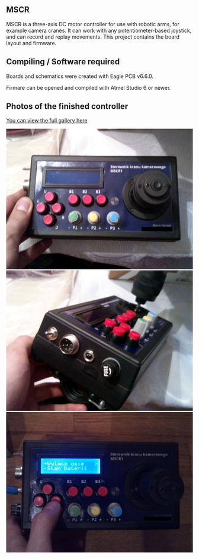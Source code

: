 ## MSCR
MSCR is a three-axis DC motor controller for use with robotic arms, for example camera cranes. It can work with any potentiometer-based joystick, and can record and replay movements. This project contains the board layout and firmware. 

## Compiling / Software required
Boards and schematics were created with Eagle PCB v6.6.0. 

Firmare can be opened and compiled with Atmel Studio 6 or newer.

## Photos of the finished controller
[You can view the full gallery here](https://github.com/Klocman/MSCR/tree/master/Documentation/Photos)

![Front view](/Documentation/Photos/1.jpg?raw=true "Front view")
![Side view](/Documentation/Photos/2.jpg?raw=true "Side view")
![Turned on](/Documentation/Photos/6.jpg?raw=true "Turned on")